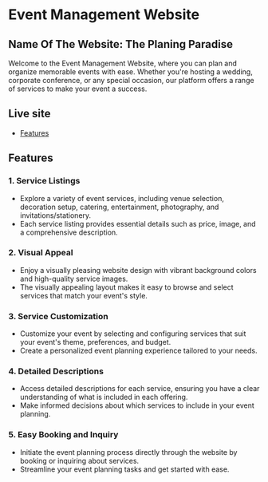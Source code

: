 # Event Management Website
## Name Of The Website: The Planing Paradise

Welcome to the Event Management Website, where you can plan and organize memorable events with ease. Whether you're hosting a wedding, corporate conference, or any special occasion, our platform offers a range of services to make your event a success.

## Live site

- [Features](#featureasds)

## Features

### 1. Service Listings

- Explore a variety of event services, including venue selection, decoration setup, catering, entertainment, photography, and invitations/stationery.
- Each service listing provides essential details such as price, image, and a comprehensive description.

### 2. Visual Appeal

- Enjoy a visually pleasing website design with vibrant background colors and high-quality service images.
- The visually appealing layout makes it easy to browse and select services that match your event's style.

### 3. Service Customization

- Customize your event by selecting and configuring services that suit your event's theme, preferences, and budget.
- Create a personalized event planning experience tailored to your needs.

### 4. Detailed Descriptions

- Access detailed descriptions for each service, ensuring you have a clear understanding of what is included in each offering.
- Make informed decisions about which services to include in your event planning.

### 5. Easy Booking and Inquiry

- Initiate the event planning process directly through the website by booking or inquiring about services.
- Streamline your event planning tasks and get started with ease.

